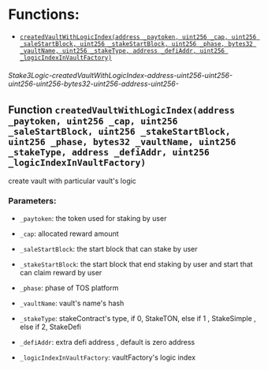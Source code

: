 # Functions:

- [`createdVaultWithLogicIndex(address _paytoken, uint256 _cap, uint256 _saleStartBlock, uint256 _stakeStartBlock, uint256 _phase, bytes32 _vaultName, uint256 _stakeType, address _defiAddr, uint256 _logicIndexInVaultFactory)`](#Stake3Logic-createdVaultWithLogicIndex-address-uint256-uint256-uint256-uint256-bytes32-uint256-address-uint256-)

###### Stake3Logic-createdVaultWithLogicIndex-address-uint256-uint256-uint256-uint256-bytes32-uint256-address-uint256-

## Function `createdVaultWithLogicIndex(address _paytoken, uint256 _cap, uint256 _saleStartBlock, uint256 _stakeStartBlock, uint256 _phase, bytes32 _vaultName, uint256 _stakeType, address _defiAddr, uint256 _logicIndexInVaultFactory)`

create vault with particular vault's logic

### Parameters:

- `_paytoken`: the token used for staking by user

- `_cap`:  allocated reward amount

- `_saleStartBlock`:  the start block that can stake by user

- `_stakeStartBlock`: the start block that end staking by user and start that can claim reward by user

- `_phase`:  phase of TOS platform

- `_vaultName`:  vault's name's hash

- `_stakeType`:  stakeContract's type, if 0, StakeTON, else if 1 , StakeSimple , else if 2, StakeDefi

- `_defiAddr`:  extra defi address , default is zero address

- `_logicIndexInVaultFactory`:  vaultFactory's logic index
